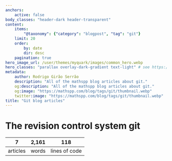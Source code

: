 ```yaml
---
anchors:
    active: false
body_classes: "header-dark header-transparent"
content:
    items:
        "@taxonomy": {"category": "blogpost", "tag": "git"}
    limit: 20
    order:
        by: date
        dir: desc
    pagination: true
hero_image_url: /user/themes/myquark/images/common_hero.webp
hero_classes: "parallax overlay-dark-gradient text-light" # see https://demo.getgrav.org/blog-skeleton/blog/hero-classes
metadata:
    author: Rodrigo Girão Serrão
    description: "All of the mathspp blog articles about git."
    og:description: "All of the mathspp blog articles about git."
    og:image: "https://mathspp.com/blog/tags/git/thumbnail.webp"
    twitter:image: "https://mathspp.com/blog/tags/git/thumbnail.webp"
title: "Git blog articles"
---
```



# The revision control system git


<table class="stats-table">
    <thead>
        <tr>
            <th style="text-align: center;">7</th>
            <th style="text-align: center;">2,161</th>
            <th style="text-align: center;">118</th>
        </tr>
    </thead>
    <tbody>
        <tr>
            <td style="text-align: center;">articles</td>
            <td style="text-align: center;">words</td>
            <td style="text-align: center;">lines of code</td>
        </tr>
    </tbody>
</table>